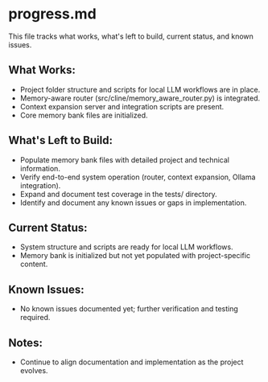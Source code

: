 # progress.md

This file tracks what works, what's left to build, current status, and known issues.

## What Works:
- Project folder structure and scripts for local LLM workflows are in place.
- Memory-aware router (src/cline/memory_aware_router.py) is integrated.
- Context expansion server and integration scripts are present.
- Core memory bank files are initialized.

## What's Left to Build:
- Populate memory bank files with detailed project and technical information.
- Verify end-to-end system operation (router, context expansion, Ollama integration).
- Expand and document test coverage in the tests/ directory.
- Identify and document any known issues or gaps in implementation.

## Current Status:
- System structure and scripts are ready for local LLM workflows.
- Memory bank is initialized but not yet populated with project-specific content.

## Known Issues:
- No known issues documented yet; further verification and testing required.

## Notes:
- Continue to align documentation and implementation as the project evolves.
